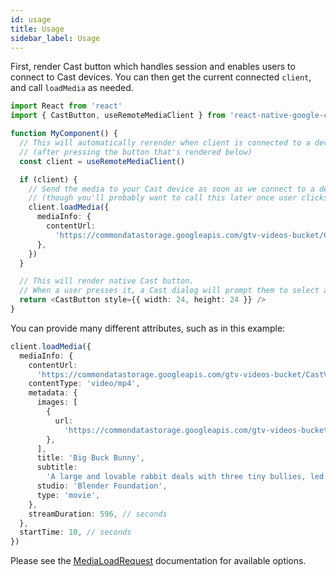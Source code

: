 ```yaml
---
id: usage
title: Usage
sidebar_label: Usage
---
```


First, render Cast button which handles session and enables users to connect to Cast devices. You can then get the current connected `client`, and call `loadMedia` as needed.

```ts
import React from 'react'
import { CastButton, useRemoteMediaClient } from 'react-native-google-cast'

function MyComponent() {
  // This will automatically rerender when client is connected to a device
  // (after pressing the button that's rendered below)
  const client = useRemoteMediaClient()

  if (client) {
    // Send the media to your Cast device as soon as we connect to a device
    // (though you'll probably want to call this later once user clicks on a video or something)
    client.loadMedia({
      mediaInfo: {
        contentUrl:
          'https://commondatastorage.googleapis.com/gtv-videos-bucket/CastVideos/mp4/BigBuckBunny.mp4',
      },
    })
  }

  // This will render native Cast button.
  // When a user presses it, a Cast dialog will prompt them to select a Cast device to connect to.
  return <CastButton style={{ width: 24, height: 24 }} />
}
```

You can provide many different attributes, such as in this example:

```ts
client.loadMedia({
  mediaInfo: {
    contentUrl:
      'https://commondatastorage.googleapis.com/gtv-videos-bucket/CastVideos/mp4/BigBuckBunny.mp4',
    contentType: 'video/mp4',
    metadata: {
      images: [
        {
          url:
            'https://commondatastorage.googleapis.com/gtv-videos-bucket/CastVideos/images/480x270/BigBuckBunny.jpg',
        },
      ],
      title: 'Big Buck Bunny',
      subtitle:
        'A large and lovable rabbit deals with three tiny bullies, led by a flying squirrel, who are determined to squelch his happiness.',
      studio: 'Blender Foundation',
      type: 'movie',
    },
    streamDuration: 596, // seconds
  },
  startTime: 10, // seconds
})
```

Please see the [MediaLoadRequest](../api/interfaces/medialoadrequest) documentation for available options.

